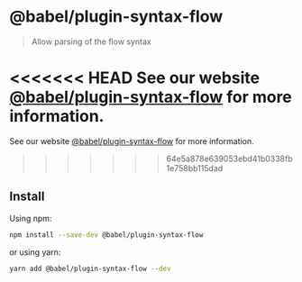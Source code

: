 # @babel/plugin-syntax-flow

> Allow parsing of the flow syntax

<<<<<<< HEAD
See our website [@babel/plugin-syntax-flow](https://babeljs.io/docs/en/next/babel-plugin-syntax-flow.html) for more information.
=======
See our website [@babel/plugin-syntax-flow](https://babeljs.io/docs/en/babel-plugin-syntax-flow) for more information.
>>>>>>> 64e5a878e639053ebd41b0338fb1e758bb115dad

## Install

Using npm:

```sh
npm install --save-dev @babel/plugin-syntax-flow
```

or using yarn:

```sh
yarn add @babel/plugin-syntax-flow --dev
```
